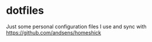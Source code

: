 # dotfiles

Just some personal configuration files I use and sync with https://github.com/andsens/homeshick
